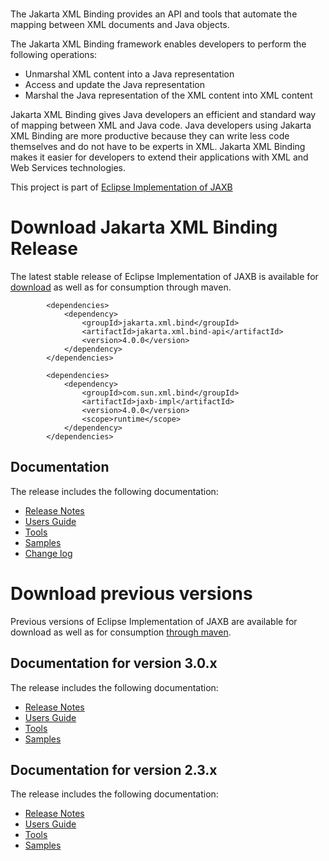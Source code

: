 <br/>


The Jakarta XML Binding provides an API and tools that automate the mapping
between XML documents and Java objects.

The Jakarta XML Binding framework enables developers to perform the following operations:
- Unmarshal XML content into a Java representation
- Access and update the Java representation
- Marshal the Java representation of the XML content into XML content

Jakarta XML Binding gives Java developers an efficient and standard way of mapping between XML and Java code.
Java developers using Jakarta XML Binding are more productive because they can write less code themselves
and do not have to be experts in XML. Jakarta XML Binding makes it easier for developers to extend
their applications with XML and Web Services technologies.


This project is part of [Eclipse Implementation of JAXB](https://projects.eclipse.org/projects/ee4j.jaxb-impl)

# <a name="Download_Jakarta_Release"></a>Download Jakarta XML Binding Release

The latest stable release of Eclipse Implementation of JAXB is available for
[download](https://repo1.maven.org/maven2/com/sun/xml/bind/jaxb-ri/3.0.0/jaxb-ri-3.0.0.zip)
as well as for consumption through maven.
```
        <dependencies>
            <dependency>
                <groupId>jakarta.xml.bind</groupId>
                <artifactId>jakarta.xml.bind-api</artifactId>
                <version>4.0.0</version>
            </dependency>
        </dependencies>

        <dependencies>
            <dependency>
                <groupId>com.sun.xml.bind</groupId>
                <artifactId>jaxb-impl</artifactId>
                <version>4.0.0</version>
                <scope>runtime</scope>
            </dependency>
        </dependencies>
```

## Documentation
The release includes the following documentation:
- [Release Notes](4.0.0/docs/ch02.html)
- [Users Guide](4.0.0/docs/ch03.html)
- [Tools](4.0.0/docs/ch04.html)
- [Samples](4.0.0/docs/ch01.html#jaxb-2-0-sample-apps)
- [Change log](https://github.com/eclipse-ee4j/jaxb-ri/releases/tag/4.0.0-RI)


# <a name="Download_Archive"></a>Download previous versions

Previous versions of Eclipse Implementation of JAXB are available for download
as well as for consumption [through maven](https://repo1.maven.org/maven2/com/sun/xml/bind/jaxb-ri/).

## Documentation for version 3.0.x
The release includes the following documentation:
- [Release Notes](3.0.0/docs/ch02.html)
- [Users Guide](3.0.0/docs/ch03.html)
- [Tools](3.0.0/docs/ch04.html)
- [Samples](3.0.0/docs/ch01.html#jaxb-2-0-sample-apps)

## Documentation for version 2.3.x
The release includes the following documentation:
- [Release Notes](2.3.3/docs/ch02.html)
- [Users Guide](2.3.3/docs/ch03.html)
- [Tools](2.3.3/docs/ch04.html)
- [Samples](2.3.3/docs/ch01.html#jaxb-2-0-sample-apps)
